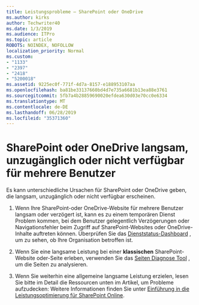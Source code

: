 ```yaml
---
title: Leistungsprobleme – SharePoint oder OneDrive
ms.author: kirks
author: Techwriter40
ms.date: 1/3/2019
ms.audience: ITPro
ms.topic: article
ROBOTS: NOINDEX, NOFOLLOW
localization_priority: Normal
ms.custom:
- "1133"
- "2397"
- "2418"
- "5200018"
ms.assetid: 9225ec0f-771f-4d7a-8157-e188953107aa
ms.openlocfilehash: ba81be33137660bd4d7e735a6681b13ea88e3761
ms.sourcegitcommit: 5fb7a4b28859690020efdea630d03e70cc0e6334
ms.translationtype: MT
ms.contentlocale: de-DE
ms.lasthandoff: 06/28/2019
ms.locfileid: "35371360"
---
```

# <a name="sharepoint-or-onedrive-slow-inaccessible-or-unavailable-for-multiple-users"></a>SharePoint oder OneDrive langsam, unzugänglich oder nicht verfügbar für mehrere Benutzer

Es kann unterschiedliche Ursachen für SharePoint oder OneDrive geben, die langsam, unzugänglich oder nicht verfügbar erscheinen.
  
1. Wenn Ihre SharePoint-oder OneDrive-Website für mehrere Benutzer langsam oder verzögert ist, kann es zu einem temporären Dienst Problem kommen, bei dem Benutzer gelegentlich Verzögerungen oder Navigationsfehler beim Zugriff auf SharePoint-Websites oder OneDrive-Inhalte auftreten können. Überprüfen Sie das [Dienststatus-Dashboard](https://admin.microsoft.com/AdminPortal/Home#/servicehealth) , um zu sehen, ob Ihre Organisation betroffen ist.
  
2. Wenn Sie eine langsame Leistung bei einer **klassischen** SharePoint-Website oder-Seite erleben, verwenden Sie das [Seiten Diagnose Tool](https://aka.ms/perftool) , um die Seiten zu analysieren.
  
3. Wenn Sie weiterhin eine allgemeine langsame Leistung erzielen, lesen Sie bitte im Detail die Ressourcen unten im Artikel, um Probleme aufzudecken: Weitere Informationen finden Sie unter [Einführung in die Leistungsoptimierung für SharePoint Online](https://go.microsoft.com/fwlink/?linkid=2024334).
  